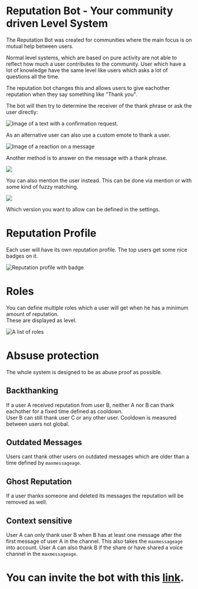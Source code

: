 # Reputation Bot - Your community driven Level System

The Reputation Bot was created for communities where the main focus is on mutual help between users.

Normal level systems, which are based on pure activity are not able to reflect how much a user contributes to the
community. User which have a lot of knowledge have the same level like users which asks a lot of questions all the time.

The reputation bot changes this and allows users to give eachother reputation when they say something like "Thank you".

The bot will then try to determine the receiver of the thank phrase or ask the user directly:

![Image of a text with a confirmation request.](https://chojos.lewds.de/vOz0UrEc6t.png)

As an alternative user can also use a custom emote to thank a user.

![Image of a reaction on a message](https://chojos.lewds.de/9VJzOVuIr3.png)

Another method is to answer on the message with a thank phrase.

![](https://chojos.lewds.de/VvTRamr6Il.png)

You can also mention the user instead. This can be done via mention or with some kind of fuzzy matching.

![](https://chojos.lewds.de/jp05ifXGet.png)

Which version you want to allow can be defined in the settings.

# Reputation Profile

Each user will have its own reputation profile. The top users get some nice badges on it.

![Reputation profile with badge](https://chojos.lewds.de/191hvsKNFp.png)

# Roles

You can define multiple roles which a user will get when he has a minimum amount of reputation.  
These are displayed as level.

![A list of roles](https://chojos.lewds.de/2cGkWYgzVE.png)

# Absuse protection

The whole system is designed to be as abuse proof as possible.

## Backthanking

If a user A received reputation from user B, neither A nor B can thank eachother for a fixed time defined as cooldown.  
User B can still thank user C or any other user. Cooldown is measured between users not global.

## Outdated Messages

Users cant thank other users on outdated messages which are older than a time defined by `maxmessageage`.

## Ghost Reputation

If a user thanks someone and deleted its messages the reputation will be removed as well.

## Context sensitive

User A can only thank user B when B has at least one message after the first message of user A in the channel. This also
takes the `maxmessageage` into account. User A can also thank B if the share or have shared a voice channel in
the `maxmessageage`.

# You can invite the bot with this [link](https://discord.com/api/oauth2/authorize?client_id=871322553698906142&permissions=1342532672&scope=bot%20applications.commands).
